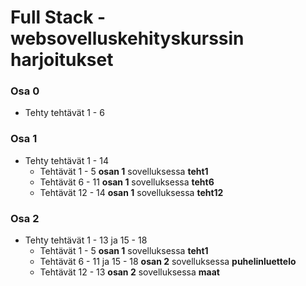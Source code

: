 # Full Stack -websovelluskehityskurssin harjoitukset

### Osa 0
- Tehty tehtävät 1 - 6

### Osa 1
- Tehty tehtävät 1 - 14
  * Tehtävät 1 - 5 **osan 1** sovelluksessa **teht1**
  * Tehtävät 6 - 11 **osan 1** sovelluksessa **teht6**
  * Tehtävät 12 - 14 **osan 1** sovelluksessa **teht12**

### Osa 2
- Tehty tehtävät 1 - 13 ja 15 - 18
  * Tehtävät 1 - 5 **osan 1** sovelluksessa **teht1**
  * Tehtävät 6 - 11 ja 15 - 18 **osan 2** sovelluksessa **puhelinluettelo**
  * Tehtävät 12 - 13 **osan 2** sovelluksessa **maat**

